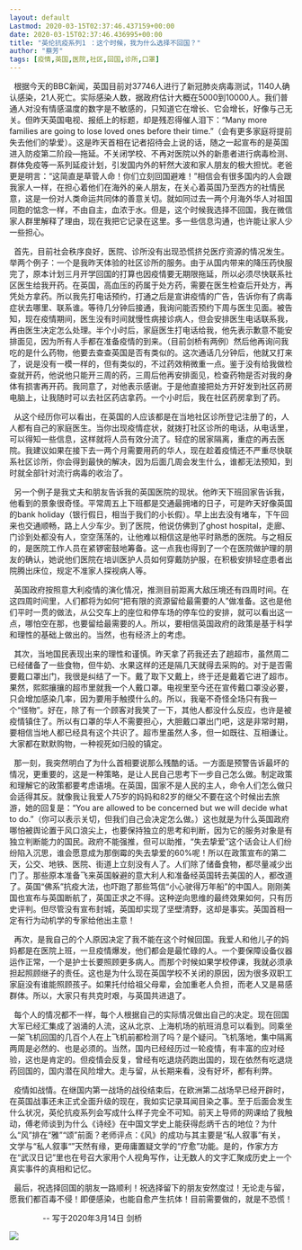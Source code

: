 ```yaml
---
layout: default
Lastmod: 2020-03-15T02:37:46.437159+00:00
date: 2020-03-15T02:37:46.436995+00:00
title: "英伦抗疫系列1 ：这个时候，我为什么选择不回国？"
author: "蔡芳"
tags: [疫情,英国,医院,社区,回国,诊所,口罩]
---
```


  根据今天的BBC新闻，英国目前对37746人进行了新冠肺炎病毒测试，1140人确认感染，21人死亡。实际感染人数，据政府估计大概在5000到10000人。我们普通人对没有情感温度的数字是不敏感的，只知道它在增长、它会增长，好像与己无关。但昨天英国电视、报纸上的标题，却是残忍得催人泪下：“Many more families are going to lose loved ones before their time.”（会有更多家庭将提前失去他们的挚爱）。这是昨天首相在记者招待会上说的话，随之一起宣布的是英国进入防疫第二阶段—拖延。不关闭学校、不再对医院以外的新患者进行病毒检测、群体免疫等一系列延疫计划，引发国内外的轩然大波和家人朋友的极大担忧。老爸更是明言：“这简直是草菅人命！你们立刻回国避难！”相信会有很多国内的人会跟我家人一样，在担心着他们在海外的亲人朋友，在关心着英国乃至西方的社情民意，这是一份对人类命运共同体的善意关切。就如同过去一两个月海外华人对祖国同胞的惦念一样，不由自主，血浓于水。但是，这个时候我选择不回国，我在微信家人群里解释了理由，现在我把它记录在这里。多一些信息沟通，也许能让家人少一些担心。

  首先，目前社会秩序良好，医院、诊所没有出现恐慌挤兑医疗资源的情况发生。举两个例子：一个是我昨天体验的社区诊所的服务。由于从国内带来的降压药快服完了，原本计划三月开学回国的打算也因疫情要无期限拖延，所以必须尽快联系社区医生给我开药。在英国，高血压的药属于处方药，需要在医生检查后开处方，再凭处方拿药。所以我先打电话预约，打通之后是宣讲疫情的广告，告诉你有了病毒症状去哪里、联系谁。等待几分钟后接通，我询问能否预约下周与医生见面。被告知，现在疫情期间，医生没有时间就慢性病接诊病人，但会安排医生电话联系我，再由医生决定怎么处理。半个小时后，家庭医生打电话给我，他先表示歉意不能安排面见，因为所有人手都在准备疫情的到来。（目前剑桥有两例）然后他再询问我吃的是什么药物，他要去查查英国是否有类似的。这次通话几分钟后，他就又打来了，说是没有一模一样的，但有类似的，不过药效稍微重一点。鉴于没有给我做检查就开药，他说他只能开三周的药，三周后他再安排面见，检查药物是否对我的身体有损害再开药。我同意了，对他表示感谢。于是他直接把处方开好发到社区药房电脑上，让我随时可以去社区药店拿药。一个小时后，我在社区药房拿到了药。

  从这个经历你可以看出，在英国的人应该都是在当地社区诊所登记注册了的，人人都有自己的家庭医生。当你出现疫情症状，就拨打社区诊所的电话，从电话里，可以得知一些信息，这样就将人员有效分流了。轻症的居家隔离，重症的再去医院。我建议如果在接下去一两个月需要用药的华人，现在趁着疫情还不严重尽快联系社区诊所，你会得到最快的解决，因为后面几周会发生什么，谁都无法预知，到时就全部针对流行病毒的收治了。

  另一个例子是我丈夫和朋友告诉我的英国医院的现状。他昨天下班回家告诉我，他看到的景象很奇怪。平常周五上下班都是交通最拥堵的日子，可是昨天好像英国的bank holiday（银行假日，相当于我们的小长假）。早上出去没有堵车，下午回来也交通顺畅，路上人少车少。到了医院，他说仿佛到了ghost hospital，走廊、门诊到处都没有人，空空荡荡的，让他难以相信这是他平时熟悉的医院。与之相反的，是医院工作人员在紧锣密鼓地筹备。这一点我也得到了一个在医院做护理的朋友的确认，她说他们医院在培训医护人员如何穿戴防护服，在积极安排轻症患者出院腾出床位，规定不准家人探视病人等。

  英国政府按照意大利疫情的演化情况，推测目前距离大敌压境还有四周时间。在这四周时间里，人们都将为如何“把有限的资源留给最需要的人”做准备。这也是他们平时一贯的做法，从公交车上的座位和停车场的停车位的安排，就可以看出这一点，哪怕空在那，也要留给最需要的人。所以，要相信英国政府的政策是基于科学和理性的基础上做出的。当然，也有经济上的考虑。

  其次，当地国民表现出来的理性和谨慎。昨天拿了药我还去了趟超市，虽然周二已经储备了一些食物，但牛奶、水果这样的还是隔几天就得去采购的。对于是否需要戴口罩出门，我很是纠结了一下。戴了取下又戴上，终于还是戴着它进了超市。果然，熙熙攘攘的超市里就我一个人戴口罩。电视里至今还在宣传戴口罩没必要，只会增加感染几率，因为要用手触摸什么的。所以，我毫不奇怪全场只有我一个“怪物”。好在，除了有一个顾客对我笑了一下，其他人都没什么反应，也许是被疫情镇住了。所以有口罩的华人不需要担心，大胆戴口罩出门吧，这是非常时期，要相信当地人都已经具有这个共识了。超市里虽然人多，但一如既往、互相谦让。大家都在默默购物，一种视死如归般的镇定。

  那一刻，我突然明白了为什么首相要说那么残酷的话。一方面是预警告诉最坏的情况，更重要的，这是一种策略，是让人民自己思考下一步自己怎么做。制定政策和理解它的政策都要考虑语境。在英国，国家不是人民的主人，命令人们怎么做只会适得其反。就像我让我爱人75岁的妈妈和82岁的继父不要在这个时候出去旅游，她的回复是：“You are allowed to be concerned but we will decide what to do.”（你可以表示关切，但我们自己会决定怎么做。）这也就是为什么英国政府哪怕被舆论置于风口浪尖上，也要保持独立的思考和判断，因为它的服务对象是有独立判断能力的国民。政府不能强推，但可以助推，“失去挚爱”这个话会让人们纷纷陷入沉思，谁会愿意成为那倒霉的失去挚爱的60%呢！所以在政策宣布的第二天，公交、地铁、医院、街道上立刻没有人了。人们除了储备食物，都尽量减少出门了。那些原本准备飞来英国躲避的意大利人和准备经英国转去美国的人，都改道了。英国“佛系”抗疫大法，也吓跑了那些笃信“小心驶得万年船”的中国人。刚刚美国也宣布与英国断航了，英国正求之不得。这种逆向思维的最终效果如何，只有历史评判。但尽管没有宣布封城，英国却实现了坚壁清野，这却是事实。英国首相一定有行为动机学的专家给他出主意！

  再次，是我自己的个人原因决定了我不能在这个时候回国。我爱人和他儿子的妈妈都是在医院上班，一旦疫情爆发，他们都会是最忙碌的人。一个要保障设备仪器运作正常，一个是护士长要照顾更多病人。而那个时候如果学校停课，我就必须承担起照顾继子的责任。这也是为什么现在英国学校不关闭的原因，因为很多双职工家庭没有谁能照顾孩子。如果托付给祖父母辈，会加重老人负担，而老人又是易感群体。所以，大家只有共克时艰，与英国共进退了。

  每个人的情况都不一样，每个人根据自己的实际情况做出自己的决定。现在回国大军已经汇集成了汹涌的人流，这从北京、上海机场的航班消息可以看到。同乘坐一架飞机回国的几百个人在上飞机前都检测了吗？是个疑问。飞机落地，集中隔离两周是必然的、也是必须的。当然，国内已经经历过一轮疫情，有丰富的应对经验，这也是肯定的。但疫情会反复，曾经有吃退烧药跑出国的，现在依然有吃退烧药回国的，国内潜在风险增大。走与留，从长期来看，没有好坏，都有利弊。

  疫情如战情。在继国内第一战场的战役结束后，在欧洲第二战场早已经开辟时，在英国战事还未正式全面升级的现在，我如实记录耳闻目染之事。至于后面会发生什么状况，英伦抗疫系列会写成什么样子完全不可知。前天上导师的网课给了我触动，傅老师谈到为什么《诗经》在中国文学史上能获得彪炳千古的地位？为什么“风”排在“雅”“颂”前面？老师评点：《风》的成功与其主要是“私人叙事”有关，文学与“私人叙事“”天然有缘，更毋庸置疑文学的“疗愈”功能。是的，作家方方在“武汉日记”里也在号召大家用个人视角写作，让无数人的文字汇聚成历史上一个真实事件的真相和记忆。

  最后，祝选择回国的朋友一路顺利！祝选择留下的朋友安然度过！无论走与留，愿我们都百毒不侵！即便感染，也能自愈产生抗体！目前需要做的，就是不恐慌！

               -- 写于2020年3月14日 剑桥

![](https://images.weserv.nl/?url=https%3A//mmbiz.qpic.cn/sz_mmbiz_jpg/5SUoOFwphVQ4rEMzQKMjbJNml7Wr8JYlhLrW0obbUZ5P4a1uQtRNspUzkib7PhnYvWIVfs2kpMoj7k4DYwITIdg/640%3Fwx_fmt%3Djpeg)

